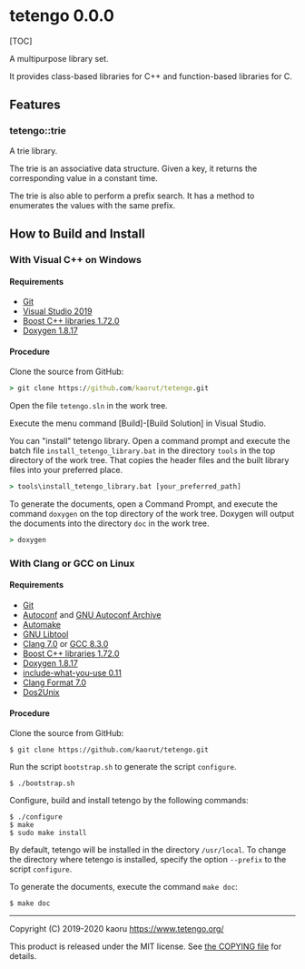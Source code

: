 tetengo 0.0.0
=============

[TOC]

A multipurpose library set.

It provides class-based libraries for C++ and function-based libraries for C.

Features
--------

### tetengo::trie

A trie library.

The trie is an associative data structure.
Given a key, it returns the corresponding value in a constant time.

The trie is also able to perform a prefix search.
It has a method to enumerates the values with the same prefix.

How to Build and Install
------------------------

### With Visual C++ on Windows

#### Requirements

- [Git](https://git-scm.com/)
- [Visual Studio 2019](https://visualstudio.microsoft.com/)
- [Boost C++ libraries 1.72.0](https://www.boost.org/)
- [Doxygen 1.8.17](http://www.doxygen.nl/)

#### Procedure

Clone the source from GitHub:

```bat
> git clone https://github.com/kaorut/tetengo.git
```

Open the file `tetengo.sln` in the work tree.

Execute the menu command [Build]-[Build Solution] in Visual Studio.

You can "install" tetengo library. Open a command prompt and execute the batch
file `install_tetengo_library.bat` in the directory `tools` in the top
directory of the work tree. That copies the header files and the built library
files into your preferred place.

```bat
> tools\install_tetengo_library.bat [your_preferred_path]
```

To generate the documents, open a Command Prompt, and execute the command
`doxygen` on the top directory of the work tree.
Doxygen will output the documents into the directory `doc` in the work tree.

```bat
> doxygen
```

### With Clang or GCC on Linux

#### Requirements

- [Git](https://git-scm.com/)
- [Autoconf](https://www.gnu.org/software/autoconf/) and
  [GNU Autoconf Archive](https://www.gnu.org/software/autoconf-archive/)
- [Automake](https://www.gnu.org/software/automake/)
- [GNU Libtool](https://www.gnu.org/software/libtool/)
- [Clang 7.0](https://clang.llvm.org/) or [GCC 8.3.0](https://gcc.gnu.org/)
- [Boost C++ libraries 1.72.0](https://www.boost.org/)
- [Doxygen 1.8.17](http://www.doxygen.nl/)
- [include-what-you-use 0.11](https://include-what-you-use.org/)
- [Clang Format 7.0](https://clang.llvm.org/docs/ClangFormat.html)
- [Dos2Unix](https://waterlan.home.xs4all.nl/dos2unix.html)

#### Procedure

Clone the source from GitHub:

```shell-session
$ git clone https://github.com/kaorut/tetengo.git
```

Run the script `bootstrap.sh` to generate the script `configure`.

```shell-session
$ ./bootstrap.sh
```
Configure, build and install tetengo by the following commands:

```shell-session
$ ./configure
$ make
$ sudo make install
```

By default, tetengo will be installed in the directory `/usr/local`.
To change the directory where tetengo is installed, specify the option
`--prefix` to the script `configure`.

To generate the documents, execute the command `make doc`:

```shell-session
$ make doc
```

---

Copyright (C) 2019-2020 kaoru  https://www.tetengo.org/

This product is released under the MIT license.
See [the COPYING file](https://github.com/kaorut/tetengo/blob/master/COPYING)
for details.
